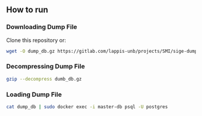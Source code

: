## How to run

### Downloading Dump File

Clone this repository or:

```bash
wget -O dump_db.gz https://gitlab.com/lappis-unb/projects/SMI/sige-dump-devel/-/raw/master/dump_23-03-2021_22_54_06.gz?inline=false
```

### Decompressing Dump File

```bash
gzip --decompress dumb_db.gz
```

### Loading Dump File

```bash
cat dump_db | sudo docker exec -i master-db psql -U postgres
```